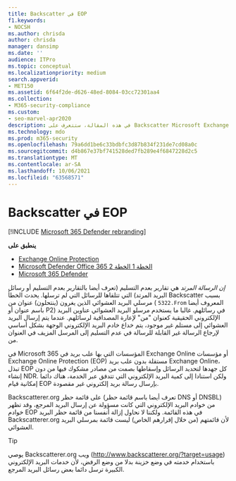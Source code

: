 ```yaml
---
title: Backscatter في EOP
f1.keywords:
- NOCSH
ms.author: chrisda
author: chrisda
manager: dansimp
ms.date: ''
audience: ITPro
ms.topic: conceptual
ms.localizationpriority: medium
search.appverid:
- MET150
ms.assetid: 6f64f2de-d626-48ed-8084-03cc72301aa4
ms.collection:
- M365-security-compliance
ms.custom:
- seo-marvel-apr2020
description: في هذه المقالة، ستتعرف على Backscatter Microsoft Exchange Online Protection (EOP)
ms.technology: mdo
ms.prod: m365-security
ms.openlocfilehash: 79a6dd1be6c33bdbfc3d87b834f231de7cd08a0c
ms.sourcegitcommit: d4b867e37bf741528ded7fb289e4f6847228d2c5
ms.translationtype: MT
ms.contentlocale: ar-SA
ms.lasthandoff: 10/06/2021
ms.locfileid: "63568571"
---
```

# <a name="backscatter-in-eop"></a>Backscatter في EOP

[!INCLUDE [Microsoft 365 Defender rebranding](../includes/microsoft-defender-for-office.md)]

**ينطبق على**
- [Exchange Online Protection](exchange-online-protection-overview.md)
- [Microsoft Defender Office 365 الخطة 1 الخطة 2](defender-for-office-365.md)
- [Microsoft 365 Defender](../defender/microsoft-365-defender.md)

*إن الرسالة المرتد* هي تقارير بعدم التسليم (تعرف أيضا بالتقارير بعدم التسليم أو رسائل البريد المرتد) التي تتلقاها للرسائل التي لم ترسلها. يحدث الخطأ Backscatter بسبب مرسلي البريد العشوائي الذين يغرون (ينتحلون) عنوان من ( `5322.From` المعروف أيضا باسم عنوان أو P2) في رسائلهم. غالبا ما يستخدم مرسلو البريد العشوائي عناوين البريد الإلكتروني الحقيقية كعنوان "من" لإعارة المصداقية لرسائلهم. عندما يتم إرسال البريد العشوائي إلى مستلم غير موجود، يتم خداع خادم البريد الإلكتروني الوجهة بشكل أساسي لإرجاع الرسالة غير القابلة للرسالة في عدم التسليم إلى المرسل المزيف في العنوان من.

في Microsoft 365 المؤسسات التي بها علب بريد في Exchange Online أو مؤسسات Exchange Online Protection (EOP) مستقلة بدون علب بريد Exchange Online، تبذل EOP كل جهدها لتحديد الرسائل وإسقاطها بصمت من مصادر مشكوك فيها من دون إنشاء NDR. ولكن استنادا إلى كمية البريد الإلكتروني التي تتدفق عبر الخدمة، هناك دائما إمكانية قيام EOP بإرسال رسالة بريد إلكتروني غير مقصودة.

Backscatterer.org على قائمة حظر (تعرف أيضا باسم قائمة حظر DNS أو DNSBL) من خوادم البريد الإلكتروني التي كانت مسؤولة عن إرسال البريد المرجع، وقد تظهر خوادم EOP في هذه القائمة. ولكننا لا نحاول إزالة أنفسنا من قائمة حظر البريد Backscatterer.org لأن قائمتهم (من خلال إقرارهم الخاص) ليست قائمة بمرسلي البريد العشوائي.

> [!TIP]
> يوصي Backscatterer.org ويب (<http://www.backscatterer.org/?target=usage>) باستخدام خدمته في وضع خزينة بدلا من وضع الرفض، لأن خدمات البريد الإلكتروني الكبيرة ترسل دائما بعض رسائل البريد المرجع.
